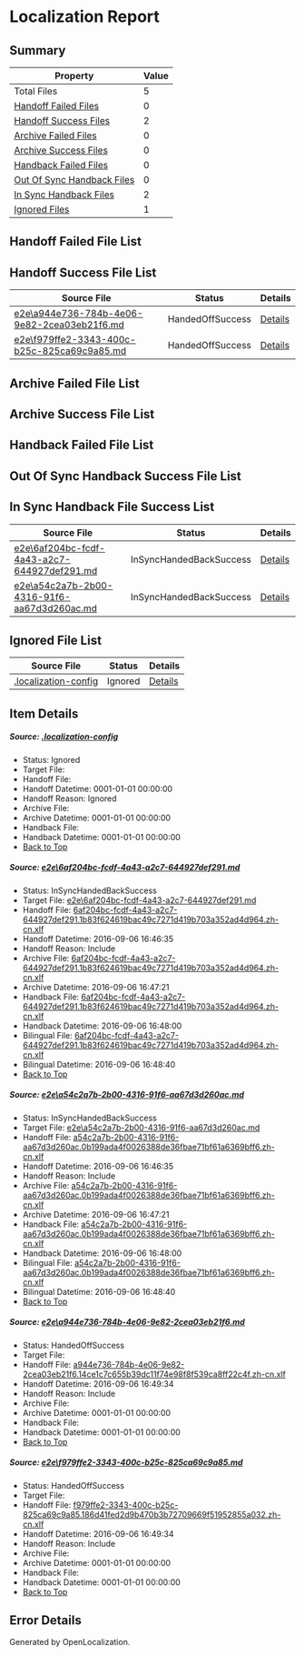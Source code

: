 # <a name='report-top'></a> Localization Report

## Summary
 Property | Value 
 -------- | ----- 
 Total Files | 5
[ Handoff Failed Files ](#handoff-failed-list)| 0
[ Handoff Success Files ](#handoff-success-list)| 2
[ Archive Failed Files ](#archive-failed-list)| 0
[ Archive Success Files ](#archive-success-list)| 0
[ Handback Failed Files ](#handback-failed-list)| 0
[ Out Of Sync Handback Files ](#outofsync-handback-success-list)| 0
[ In Sync Handback Files ](#insync-handback-success-list)| 2
[ Ignored Files ](#ignored-list)| 1

## <a name='handoff-failed-list'></a> Handoff Failed File List

## <a name='handoff-success-list'></a> Handoff Success File List
 Source File | Status | Details 
 ----------- | ------ | ------- 
 [e2e\a944e736-784b-4e06-9e82-2cea03eb21f6.md](https://github.com/OpenLocalizationTestOrg/ol-test0/blob/8726602168b6923fa4df9b6575823accd4b4a0b9/e2e/a944e736-784b-4e06-9e82-2cea03eb21f6.md) | HandedOffSuccess | [Details](#b679cbb1191e3f9bed99318e0457229e9f68c1963)
 [e2e\f979ffe2-3343-400c-b25c-825ca69c9a85.md](https://github.com/OpenLocalizationTestOrg/ol-test0/blob/8726602168b6923fa4df9b6575823accd4b4a0b9/e2e/f979ffe2-3343-400c-b25c-825ca69c9a85.md) | HandedOffSuccess | [Details](#fa413d07b9f8ea7ac367ee3fbc17861731e1175d4)

## <a name='archive-failed-list'></a> Archive Failed File List

## <a name='archive-success-list'></a> Archive Success File List

## <a name='handback-failed-list'></a> Handback Failed File List

## <a name='outofsync-handback-success-list'></a> Out Of Sync Handback Success File List

## <a name='insync-handback-success-list'></a> In Sync Handback File Success List
 Source File | Status | Details 
 ----------- | ------ | ------- 
 [e2e\6af204bc-fcdf-4a43-a2c7-644927def291.md](https://github.com/OpenLocalizationTestOrg/ol-test0/blob/d536d7904feab985507d6dd0a73a897405d85533/e2e/6af204bc-fcdf-4a43-a2c7-644927def291.md) | InSyncHandedBackSuccess | [Details](#3228a8fd3c2c2ce0f05d58cb13c75c253dbba8b41)
 [e2e\a54c2a7b-2b00-4316-91f6-aa67d3d260ac.md](https://github.com/OpenLocalizationTestOrg/ol-test0/blob/d536d7904feab985507d6dd0a73a897405d85533/e2e/a54c2a7b-2b00-4316-91f6-aa67d3d260ac.md) | InSyncHandedBackSuccess | [Details](#8ba30c937ddb84f6f2ae97e30f85fc927f594fce2)

## <a name='ignored-list'></a> Ignored File List
 Source File | Status | Details 
 ----------- | ------ | ------- 
 [.localization-config](https://github.com/OpenLocalizationTestOrg/ol-test0/blob/8726602168b6923fa4df9b6575823accd4b4a0b9/.localization-config) | Ignored | [Details](#3d4f252ac210baf56311d7e97dcc2db10974dbd20)

## Item Details
##### <a name='3d4f252ac210baf56311d7e97dcc2db10974dbd20'></a> Source: [.localization-config](https://github.com/OpenLocalizationTestOrg/ol-test0/blob/8726602168b6923fa4df9b6575823accd4b4a0b9/.localization-config)
* Status: Ignored
* Target File: 
* Handoff File: 
* Handoff Datetime: 0001-01-01 00:00:00
* Handoff Reason: Ignored
* Archive File: 
* Archive Datetime: 0001-01-01 00:00:00
* Handback File: 
* Handback Datetime: 0001-01-01 00:00:00
* [Back to Top](#report-top)

##### <a name='3228a8fd3c2c2ce0f05d58cb13c75c253dbba8b41'></a> Source: [e2e\6af204bc-fcdf-4a43-a2c7-644927def291.md](https://github.com/OpenLocalizationTestOrg/ol-test0/blob/d536d7904feab985507d6dd0a73a897405d85533/e2e/6af204bc-fcdf-4a43-a2c7-644927def291.md)
* Status: InSyncHandedBackSuccess
* Target File: [e2e\6af204bc-fcdf-4a43-a2c7-644927def291.md](https://github.com/OpenLocalizationTestOrg/ol-test0-zhcn/blob/254473d4fcc2f2226e18569c658eeacfe62c6f9c/e2e/6af204bc-fcdf-4a43-a2c7-644927def291.md)
* Handoff File: [6af204bc-fcdf-4a43-a2c7-644927def291.1b83f624619bac49c7271d419b703a352ad4d964.zh-cn.xlf](https://github.com/OpenLocalizationTestOrg/ol-test0-handoff/blob/c39e0e190e5ee77c4d680679b4e80bbf0a27696d/ol-handoff/OpenLocalizationTestOrg/ol-test0-zhcn/ci/ht/6af204bc-fcdf-4a43-a2c7-644927def291.1b83f624619bac49c7271d419b703a352ad4d964.zh-cn.xlf)
* Handoff Datetime: 2016-09-06 16:46:35
* Handoff Reason: Include
* Archive File: [6af204bc-fcdf-4a43-a2c7-644927def291.1b83f624619bac49c7271d419b703a352ad4d964.zh-cn.xlf](https://github.com/OpenLocalizationTestOrg/ol-test0-handoff/blob/45a63915f95019a1e26572cfa7d0fa5ef56e8775/ol-archive/OpenLocalizationTestOrg/ol-test0-zhcn/ci/ht/6af204bc-fcdf-4a43-a2c7-644927def291.1b83f624619bac49c7271d419b703a352ad4d964.zh-cn.xlf)
* Archive Datetime: 2016-09-06 16:47:21
* Handback File: [6af204bc-fcdf-4a43-a2c7-644927def291.1b83f624619bac49c7271d419b703a352ad4d964.zh-cn.xlf](https://github.com/OpenLocalizationTestOrg/ol-test0-handback/blob/846a3633a60fd8493e368df109eb7454a8173935/ol-handback/OpenLocalizationTestOrg/ol-test0-zhcn/ci/ht/6af204bc-fcdf-4a43-a2c7-644927def291.1b83f624619bac49c7271d419b703a352ad4d964.zh-cn.xlf)
* Handback Datetime: 2016-09-06 16:48:00
* Bilingual File: [6af204bc-fcdf-4a43-a2c7-644927def291.1b83f624619bac49c7271d419b703a352ad4d964.zh-cn.xlf](https://github.com/OpenLocalizationTestOrg/ol-test0-handback/blob/846a3633a60fd8493e368df109eb7454a8173935/ol-handback/OpenLocalizationTestOrg/ol-test0-zhcn/ci/ht/6af204bc-fcdf-4a43-a2c7-644927def291.1b83f624619bac49c7271d419b703a352ad4d964.zh-cn.xlf)
* Bilingual Datetime: 2016-09-06 16:48:40
* [Back to Top](#report-top)

##### <a name='8ba30c937ddb84f6f2ae97e30f85fc927f594fce2'></a> Source: [e2e\a54c2a7b-2b00-4316-91f6-aa67d3d260ac.md](https://github.com/OpenLocalizationTestOrg/ol-test0/blob/d536d7904feab985507d6dd0a73a897405d85533/e2e/a54c2a7b-2b00-4316-91f6-aa67d3d260ac.md)
* Status: InSyncHandedBackSuccess
* Target File: [e2e\a54c2a7b-2b00-4316-91f6-aa67d3d260ac.md](https://github.com/OpenLocalizationTestOrg/ol-test0-zhcn/blob/254473d4fcc2f2226e18569c658eeacfe62c6f9c/e2e/a54c2a7b-2b00-4316-91f6-aa67d3d260ac.md)
* Handoff File: [a54c2a7b-2b00-4316-91f6-aa67d3d260ac.0b199ada4f0026388de36fbae71bf61a6369bff6.zh-cn.xlf](https://github.com/OpenLocalizationTestOrg/ol-test0-handoff/blob/c39e0e190e5ee77c4d680679b4e80bbf0a27696d/ol-handoff/OpenLocalizationTestOrg/ol-test0-zhcn/ci/ht/a54c2a7b-2b00-4316-91f6-aa67d3d260ac.0b199ada4f0026388de36fbae71bf61a6369bff6.zh-cn.xlf)
* Handoff Datetime: 2016-09-06 16:46:35
* Handoff Reason: Include
* Archive File: [a54c2a7b-2b00-4316-91f6-aa67d3d260ac.0b199ada4f0026388de36fbae71bf61a6369bff6.zh-cn.xlf](https://github.com/OpenLocalizationTestOrg/ol-test0-handoff/blob/45a63915f95019a1e26572cfa7d0fa5ef56e8775/ol-archive/OpenLocalizationTestOrg/ol-test0-zhcn/ci/ht/a54c2a7b-2b00-4316-91f6-aa67d3d260ac.0b199ada4f0026388de36fbae71bf61a6369bff6.zh-cn.xlf)
* Archive Datetime: 2016-09-06 16:47:21
* Handback File: [a54c2a7b-2b00-4316-91f6-aa67d3d260ac.0b199ada4f0026388de36fbae71bf61a6369bff6.zh-cn.xlf](https://github.com/OpenLocalizationTestOrg/ol-test0-handback/blob/846a3633a60fd8493e368df109eb7454a8173935/ol-handback/OpenLocalizationTestOrg/ol-test0-zhcn/ci/ht/a54c2a7b-2b00-4316-91f6-aa67d3d260ac.0b199ada4f0026388de36fbae71bf61a6369bff6.zh-cn.xlf)
* Handback Datetime: 2016-09-06 16:48:00
* Bilingual File: [a54c2a7b-2b00-4316-91f6-aa67d3d260ac.0b199ada4f0026388de36fbae71bf61a6369bff6.zh-cn.xlf](https://github.com/OpenLocalizationTestOrg/ol-test0-handback/blob/846a3633a60fd8493e368df109eb7454a8173935/ol-handback/OpenLocalizationTestOrg/ol-test0-zhcn/ci/ht/a54c2a7b-2b00-4316-91f6-aa67d3d260ac.0b199ada4f0026388de36fbae71bf61a6369bff6.zh-cn.xlf)
* Bilingual Datetime: 2016-09-06 16:48:40
* [Back to Top](#report-top)

##### <a name='b679cbb1191e3f9bed99318e0457229e9f68c1963'></a> Source: [e2e\a944e736-784b-4e06-9e82-2cea03eb21f6.md](https://github.com/OpenLocalizationTestOrg/ol-test0/blob/8726602168b6923fa4df9b6575823accd4b4a0b9/e2e/a944e736-784b-4e06-9e82-2cea03eb21f6.md)
* Status: HandedOffSuccess
* Target File: 
* Handoff File: [a944e736-784b-4e06-9e82-2cea03eb21f6.14ce1c7c655b39dc11f74e98f8f539ca8ff22c4f.zh-cn.xlf](https://github.com/OpenLocalizationTestOrg/ol-test0-handoff/blob/29cc85aa9d43fe35b862b1ba6f045bfa65095d1b/ol-handoff/OpenLocalizationTestOrg/ol-test0-zhcn/ci/ht/a944e736-784b-4e06-9e82-2cea03eb21f6.14ce1c7c655b39dc11f74e98f8f539ca8ff22c4f.zh-cn.xlf)
* Handoff Datetime: 2016-09-06 16:49:34
* Handoff Reason: Include
* Archive File: 
* Archive Datetime: 0001-01-01 00:00:00
* Handback File: 
* Handback Datetime: 0001-01-01 00:00:00
* [Back to Top](#report-top)

##### <a name='fa413d07b9f8ea7ac367ee3fbc17861731e1175d4'></a> Source: [e2e\f979ffe2-3343-400c-b25c-825ca69c9a85.md](https://github.com/OpenLocalizationTestOrg/ol-test0/blob/8726602168b6923fa4df9b6575823accd4b4a0b9/e2e/f979ffe2-3343-400c-b25c-825ca69c9a85.md)
* Status: HandedOffSuccess
* Target File: 
* Handoff File: [f979ffe2-3343-400c-b25c-825ca69c9a85.186d41fed2d9b470b3b72709669f51952855a032.zh-cn.xlf](https://github.com/OpenLocalizationTestOrg/ol-test0-handoff/blob/29cc85aa9d43fe35b862b1ba6f045bfa65095d1b/ol-handoff/OpenLocalizationTestOrg/ol-test0-zhcn/ci/ht/f979ffe2-3343-400c-b25c-825ca69c9a85.186d41fed2d9b470b3b72709669f51952855a032.zh-cn.xlf)
* Handoff Datetime: 2016-09-06 16:49:34
* Handoff Reason: Include
* Archive File: 
* Archive Datetime: 0001-01-01 00:00:00
* Handback File: 
* Handback Datetime: 0001-01-01 00:00:00
* [Back to Top](#report-top)


## Error Details

Generated by OpenLocalization.
